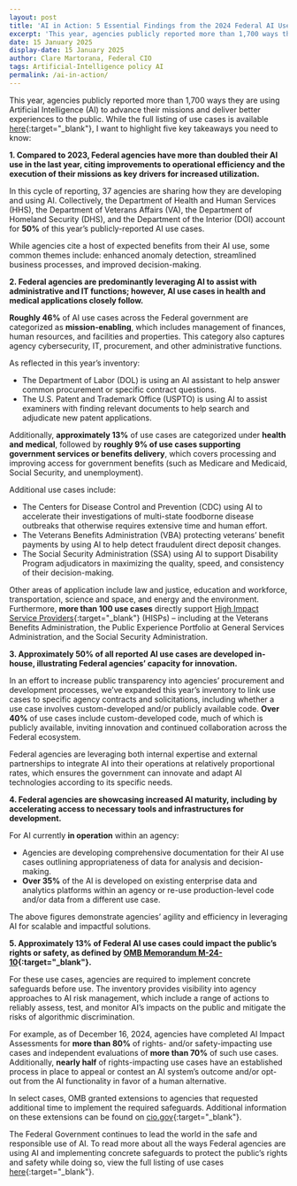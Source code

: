 ```yaml
---
layout: post
title: 'AI in Action: 5 Essential Findings from the 2024 Federal AI Use Case Inventory'
excerpt: 'This year, agencies publicly reported more than 1,700 ways they are using Artificial Intelligence (AI) to advance their missions and deliver better experiences to the public.'
date: 15 January 2025
display-date: 15 January 2025
author: Clare Martorana, Federal CIO
tags: Artificial-Intelligence policy AI
permalink: /ai-in-action/
---
```

This year, agencies publicly reported more than 1,700 ways they are using Artificial Intelligence (AI) to advance their missions and deliver better experiences to the public. While the full listing of use cases is available [here](https://www.cio.gov/policies-and-priorities/Executive-Order-13960-AI-Use-Case-Inventories-Reference/){:target="_blank"}, I want to highlight five key takeaways you need to know:

**1. Compared to 2023, Federal agencies have more than doubled their AI use in the last year, citing improvements to operational efficiency and the execution of their missions as key drivers for increased utilization.**

In this cycle of reporting, 37 agencies are sharing how they are developing and using AI. Collectively, the Department of Health and Human Services (HHS), the Department of Veterans Affairs (VA), the Department of Homeland Security (DHS), and the Department of the Interior (DOI) account for __50%__ of this year’s publicly-reported AI use cases.

While agencies cite a host of expected benefits from their AI use, some common themes include: enhanced anomaly detection, streamlined business processes, and improved decision-making. 

**2. Federal agencies are predominantly leveraging AI to assist with administrative and IT functions; however, AI use cases in health and medical applications closely follow.**

__Roughly 46%__ of AI use cases across the Federal government are categorized as __mission-enabling__, which includes management of finances, human resources, and facilities and properties. This category also captures agency cybersecurity, IT, procurement, and other administrative functions. 

As reflected in this year’s inventory:  
- The Department of Labor (DOL) is using an AI assistant to help answer common procurement or specific contract questions. 
- The U.S. Patent and Trademark Office (USPTO) is using AI to assist examiners with finding relevant documents to help search and adjudicate new patent applications.

Additionally, __approximately 13%__ of use cases are categorized under __health and medical__, followed by __roughly 9% of use cases supporting government services or benefits delivery__, which covers processing and improving access for government benefits (such as Medicare and Medicaid, Social Security, and unemployment). 

Additional use cases include:   
- The Centers for Disease Control and Prevention (CDC) using AI to accelerate their investigations of multi-state foodborne disease outbreaks that otherwise requires extensive time and human effort.
- The Veterans Benefits Administration (VBA) protecting veterans’ benefit payments by using AI to help detect fraudulent direct deposit changes.
- The Social Security Administration (SSA) using AI to support Disability Program adjudicators in maximizing the quality, speed, and consistency of their decision-making. 

Other areas of application include law and justice, education and workforce, transportation, science and space, and energy and the environment. Furthermore, __more than 100 use cases__ directly support [High Impact Service Providers](https://www.performance.gov/cx/hisps/){:target="_blank"} (HISPs) – including at the Veterans Benefits Administration, the Public Experience Portfolio at General Services Administration, and the Social Security Administration.

**3. Approximately 50% of all reported AI use cases are developed in-house, illustrating Federal agencies’ capacity for innovation.**

In an effort to increase public transparency into agencies’ procurement and development processes, we’ve expanded this year’s inventory to link use cases to specific agency contracts and solicitations, including whether a use case involves custom-developed and/or publicly available code. __Over 40%__ of use cases include custom-developed code, much of which is publicly available, inviting innovation and continued collaboration across the Federal ecosystem.

Federal agencies are leveraging both internal expertise and external partnerships to integrate AI into their operations at relatively proportional rates, which ensures the government can innovate and adapt AI technologies according to its specific needs.

**4. Federal agencies are showcasing increased AI maturity, including by accelerating access to necessary tools and infrastructures for development.**

For AI currently __in operation__ within an agency:
- Agencies are developing comprehensive documentation for their AI use cases outlining appropriateness of data for analysis and decision-making.   
- __Over 35%__ of the AI is developed on existing enterprise data and analytics platforms within an agency or re-use production-level code and/or data from a different use case. 

The above figures demonstrate agencies’ agility and efficiency in leveraging AI for scalable and impactful solutions.

**5. Approximately 13% of Federal AI use cases could impact the public’s rights or safety, as defined by [OMB Memorandum M-24-10](https://bidenwhitehouse.archives.gov/wp-content/uploads/2024/03/M-24-10-Advancing-Governance-Innovation-and-Risk-Management-for-Agency-Use-of-Artificial-Intelligence.pdf){:target="_blank"}.**

For these use cases, agencies are required to implement concrete safeguards before use. The inventory provides visibility into agency approaches to AI risk management, which include a range of actions to reliably assess, test, and monitor AI’s impacts on the public and mitigate the risks of algorithmic discrimination. 

For example, as of December 16, 2024, agencies have completed AI Impact Assessments for __more than 80%__ of rights- and/or safety-impacting use cases and independent evaluations of __more than 70%__ of such use cases. Additionally, __nearly half__ of rights-impacting use cases have an established process in place to appeal or contest an AI system’s outcome and/or opt-out from the AI functionality in favor of a human alternative.

In select cases, OMB granted extensions to agencies that requested additional time to implement the required safeguards. Additional information on these extensions can be found on [cio.gov](https://www.cio.gov/policies-and-priorities/Executive-Order-13960-AI-Use-Case-Inventories-Reference/){:target="_blank"}.

The Federal Government continues to lead the world in the safe and responsible use of AI. To read more about all the ways Federal agencies are using AI and implementing concrete safeguards to protect the public’s rights and safety while doing so, view the full listing of use cases [here](https://github.com/ombegov/2024-Federal-AI-Use-Case-Inventory){:target="_blank"}.